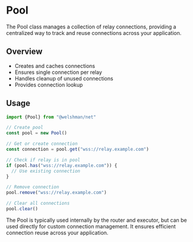 # Pool

The Pool class manages a collection of relay connections, providing a centralized way to track and reuse connections across your application.

## Overview

- Creates and caches connections
- Ensures single connection per relay
- Handles cleanup of unused connections
- Provides connection lookup

## Usage

```typescript
import {Pool} from "@welshman/net"

// Create pool
const pool = new Pool()

// Get or create connection
const connection = pool.get("wss://relay.example.com")

// Check if relay is in pool
if (pool.has("wss://relay.example.com")) {
  // Use existing connection
}

// Remove connection
pool.remove("wss://relay.example.com")

// Clear all connections
pool.clear()
```

The Pool is typically used internally by the router and executor, but can be used directly for custom connection management.
It ensures efficient connection reuse across your application.
